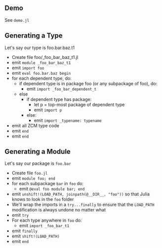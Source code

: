 ## Demo

See `demo.jl`

## Generating a Type

Let's say our type is foo.bar.baz.t1

* Create file foo/_foo_bar_baz_t1.jl
* emit `module _foo_bar_baz_t1`
* emit `import foo`
* emit `eval foo.bar.baz begin`
* for each dependent type, do:
    * if dependent type is in package foo (or any subpackage of foo), do:
        * emit `import _foo_bar_dependent_t`
    * else 
    	* if dependent type has package:
    		* let p = top-most package of dependent type
    		* emit `import p`
    	* else:
    		* emit `import _typename: typename`
* emit all ZCM type code
* emit `end`
* emit `end`

## Generating a Module

Let's say our package is `foo.bar`

* Create file `foo.jl`
* emit `module foo; end`
* for each subpackage `bar` in `foo` do:
	* emit `@eval foo module bar; end`
* emit `unshift!(LOAD_PATH, joinpath(@__DIR__, "foo"))` so that Julia knows to look in the `foo` folder
* We'll wrap the imports in a `try...finally` to ensure that the `LOAD_PATH` modification is always undone no matter what
* emit `try`
* For each type anywhere in `foo` do:
	* emit `import _foo_bar_t1`
* emit `finally`
* emit `shift!(LOAD_PATH)`
* emit `end`
